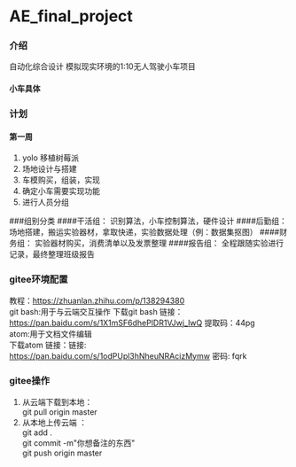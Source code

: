 # AE_final_project

### 介绍
自动化综合设计
模拟现实环境的1:10无人驾驶小车项目
#### 小车具体

### 计划
#### 第一周
1. yolo 移植树莓派
2. 场地设计与搭建
3. 车模购买，组装，实现
4. 确定小车需要实现功能
5. 进行人员分组

###组别分类
####干活组：
识别算法，小车控制算法，硬件设计
####后勤组：
场地搭建，搬运实验器材，拿取快递，实验数据处理（例：数据集抠图）
####财务组：
实验器材购买，消费清单以及发票整理
####报告组：
全程跟随实验进行记录，最终整理班级报告


### gitee环境配置
教程：https://zhuanlan.zhihu.com/p/138294380  
git bash:用于与云端交互操作
下载git bash 链接：https://pan.baidu.com/s/1X1mSF6dhePlDR1VJwj_lwQ  提取码：44pg  
atom:用于文档文件编辑  
下载atom 链接：链接: https://pan.baidu.com/s/1odPUpl3hNheuNRAcizMymw  密码: fqrk

### gitee操作
1. 从云端下载到本地：  
git pull origin master  
2. 从本地上传云端 ：  
git add .  
git commit -m"你想备注的东西"  
git push origin master  
